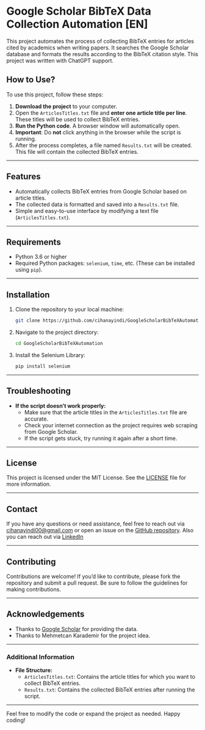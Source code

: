 
# Google Scholar BibTeX Data Collection Automation [EN]

This project automates the process of collecting BibTeX entries for articles cited by academics when writing papers. It searches the Google Scholar database and formats the results according to the BibTeX citation style. This project was written with ChatGPT support.

## How to Use?

To use this project, follow these steps:

1. **Download the project** to your computer.
2. Open the `ArticlesTitles.txt` file and **enter one article title per line**. These titles will be used to collect BibTeX entries.
3. **Run the Python code**. A browser window will automatically open.
4. **Important**: Do **not** click anything in the browser while the script is running.
5. After the process completes, a file named `Results.txt` will be created. This file will contain the collected BibTeX entries.

---

## Features

- Automatically collects BibTeX entries from Google Scholar based on article titles.
- The collected data is formatted and saved into a `Results.txt` file.
- Simple and easy-to-use interface by modifying a text file (`ArticlesTitles.txt`).

---

## Requirements

- Python 3.6 or higher
- Required Python packages: `selenium`, `time`, etc. (These can be installed using `pip`).

---

## Installation

1. Clone the repository to your local machine:
    ```bash
    git clone https://github.com/cihanayindi/GoogleScholarBibTeXAutomation
    ```
2. Navigate to the project directory:
    ```bash
    cd GoogleScholarBibTeXAutomation
    ```
3. Install the Selenium Library:
    ```bash
    pip install selenium
    ```

---

## Troubleshooting

- **If the script doesn’t work properly:**
    - Make sure that the article titles in the `ArticlesTitles.txt` file are accurate.
    - Check your internet connection as the project requires web scraping from Google Scholar.
    - If the script gets stuck, try running it again after a short time.

---

## License

This project is licensed under the MIT License. See the [LICENSE](LICENSE) file for more information.

---

## Contact

If you have any questions or need assistance, feel free to reach out via [cihanayindi00@gmail.com](mailto:cihanayindi00@gmail.com) or open an issue on the [GitHub repository](https://github.com/yourusername/your-repository/issues). Also you can reach out via [LinkedIn](https://www.linkedin.com/in/cihanayindi/)

---

## Contributing

Contributions are welcome! If you’d like to contribute, please fork the repository and submit a pull request. Be sure to follow the guidelines for making contributions.

---

## Acknowledgements

- Thanks to [Google Scholar](https://scholar.google.com/) for providing the data.
- Thanks to Mehmetcan Karademir for the project idea.

---

### Additional Information

- **File Structure:**
    - `ArticlesTitles.txt`: Contains the article titles for which you want to collect BibTeX entries.
    - `Results.txt`: Contains the collected BibTeX entries after running the script.
---

Feel free to modify the code or expand the project as needed. Happy coding!
